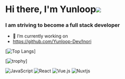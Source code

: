 # Hi there, I'm Yunloop![](https://github.com/blackcater/blackcater/raw/main/images/Hi.gif) 
### I am striving to become a full stack developer

- 🔭 I’m currently working on 
- https://github.com/Yunloop-Dev/Inori


[![Top Langs](https://github-readme-stats.vercel.app/api/top-langs/?username=Yunloop-Dev&layout=compact)]


[![trophy](https://github-profile-trophy.vercel.app/?username=Yunloop-Dev)]

![JavaScript](https://img.shields.io/badge/javascript-%23323330.svg?style=for-the-badge&logo=javascript&logoColor=%23F7DF1E)
![React](https://img.shields.io/badge/react-%2320232a.svg?style=for-the-badge&logo=react&logoColor=%2361DAFB)
![Vue.js](https://img.shields.io/badge/vuejs-%2335495e.svg?style=for-the-badge&logo=vuedotjs&logoColor=%234FC08D)
![Nuxtjs](https://img.shields.io/badge/Nuxt-002E3B?style=for-the-badge&logo=nuxtdotjs&logoColor=#00DC82)

<!--
**Yunloop-Dev/Yunloop-Dev** is a ✨ _special_ ✨ repository because its `README.md` (this file) appears on your GitHub profile.

Here are some ideas to get you started:

- 🔭 I’m currently working on ...
- 🌱 I’m currently learning ...
- 👯 I’m looking to collaborate on ...
- 🤔 I’m looking for help with ...
- 💬 Ask me about ...
- 📫 How to reach me: ...
- 😄 Pronouns: ...
- ⚡ Fun fact: ...
-->

